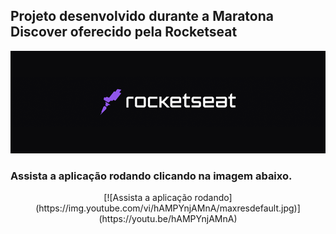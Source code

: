 ## Projeto desenvolvido durante a Maratona Discover oferecido pela Rocketseat
<p>
<img src = "./image/logo.png">

<!-- ![Programa-rodando](https://j.gifs.com/VA42o9.gif) -->
<p>
<p>

### Assista a aplicação rodando clicando na imagem abaixo. 
<p>
<p>


<p align="center" target = _blank>   
[![Assista a aplicação rodando](https://img.youtube.com/vi/hAMPYnjAMnA/maxresdefault.jpg)](https://youtu.be/hAMPYnjAMnA)
</p>





